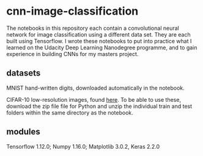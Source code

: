 # cnn-image-classification

The notebooks in this repository each contain a convolutional neural network for image classification using a different data set. They are each built using Tensorflow. I wrote these notebooks to put into practice what I learned on the Udacity Deep Learning Nanodegree programme, and to gain experience in building CNNs for my masters project.

## datasets

MNIST hand-written digits, downloaded automatically in the notebook.

CIFAR-10 low-resolution images, found [here](https://www.cs.toronto.edu/~kriz/cifar.html). To be able to use these, download the zip file file for Python and unzip the individual train and test folders within the same directory as the notebook.

## modules

Tensorflow 1.12.0; Numpy 1.16.0; Matplotlib 3.0.2, Keras 2.2.0
